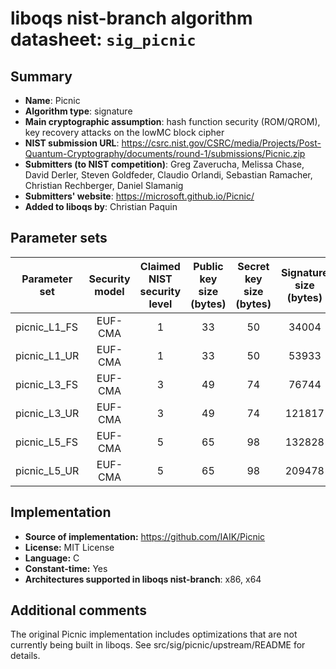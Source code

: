 liboqs nist-branch algorithm datasheet: `sig_picnic`
===================================================

Summary
-------

- **Name**: Picnic
- **Algorithm type**: signature
- **Main cryptographic assumption**: hash function security (ROM/QROM), key recovery attacks on the lowMC block cipher
- **NIST submission URL**: https://csrc.nist.gov/CSRC/media/Projects/Post-Quantum-Cryptography/documents/round-1/submissions/Picnic.zip
- **Submitters (to NIST competition)**: Greg Zaverucha, Melissa Chase, David Derler, Steven Goldfeder, Claudio Orlandi, Sebastian Ramacher, Christian Rechberger, Daniel Slamanig
- **Submitters' website**: https://microsoft.github.io/Picnic/
- **Added to liboqs by**: Christian Paquin

Parameter sets
--------------

| Parameter set   | Security model | Claimed NIST security level | Public key size (bytes) | Secret key size (bytes) | Signature size (bytes) |
|-----------------|:--------------:|:---------------------------:|:-----------------------:|:-----------------------:|:----------------------:|
| picnic_L1_FS    |     EUF-CMA    |              1              |            33           |            50           |          34004         |
| picnic_L1_UR    |     EUF-CMA    |              1              |            33           |            50           |          53933         |
| picnic_L3_FS    |     EUF-CMA    |              3              |            49           |            74           |          76744         |
| picnic_L3_UR    |     EUF-CMA    |              3              |            49           |            74           |         121817         |
| picnic_L5_FS    |     EUF-CMA    |              5              |            65           |            98           |         132828         |
| picnic_L5_UR    |     EUF-CMA    |              5              |            65           |            98           |         209478         |

Implementation
--------------

- **Source of implementation:** https://github.com/IAIK/Picnic
- **License:** MIT License
- **Language:** C
- **Constant-time:** Yes
- **Architectures supported in liboqs nist-branch**: x86, x64

Additional comments
-------------------

The original Picnic implementation includes optimizations that are not currently being built in liboqs. See src/sig/picnic/upstream/README for details.

